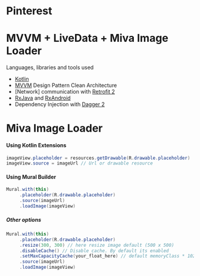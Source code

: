 # Pinterest

# MVVM + LiveData + Miva Image Loader

Languages, libraries and tools used

- [Kotlin](https://kotlinlang.org/)
- [MVVM](https://www.toptal.com/android/android-apps-mvvm-with-clean-architecture) Design Pattern Clean Architecture
- [Network] communication with [Retrofit 2](http://square.github.io/retrofit/)
- [RxJava](https://github.com/ReactiveX/RxJava) and [RxAndroid](https://github.com/ReactiveX/RxAndroid) 
- Dependency Injection with [Dagger 2](http://google.github.io/dagger/)


# Miva Image Loader

#### Using Kotlin Extensions
```java
imageView.placeholder = resources.getDrawable(R.drawable.placeholder)
imageView.source = imageUrl // Url or drawable resource
```
#### Using Mural Builder
```java
Mural.with(this)
     .placeholder(R.drawable.placeholder)
     .source(imageUrl)
     .loadImage(imageView)
```

##### Other options
```java
Mural.with(this)
     .placeholder(R.drawable.placeholder)
     .resize(300, 300) // here resize image default (500 x 500)
     .disableCache() // Disable cache. By default its enabled
     .setMaxCapacityCache(your_float_here) // default memoryClass * 1024 * 1024 as float
     .source(imageUrl)
     .loadImage(imageView)

